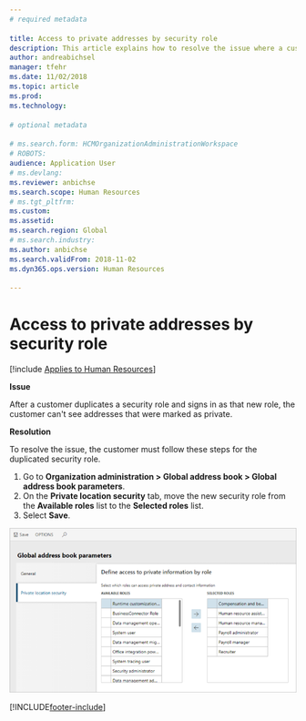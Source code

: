 ```yaml
---
# required metadata

title: Access to private addresses by security role
description: This article explains how to resolve the issue where a customer can't access private addresses.
author: andreabichsel
manager: tfehr
ms.date: 11/02/2018
ms.topic: article
ms.prod: 
ms.technology: 

# optional metadata

# ms.search.form: HCMOrganizationAdministrationWorkspace
# ROBOTS: 
audience: Application User
# ms.devlang: 
ms.reviewer: anbichse
ms.search.scope: Human Resources
# ms.tgt_pltfrm: 
ms.custom: 
ms.assetid: 
ms.search.region: Global
# ms.search.industry: 
ms.author: anbichse
ms.search.validFrom: 2018-11-02
ms.dyn365.ops.version: Human Resources

---
```


# Access to private addresses by security role

[!include [Applies to Human Resources](../includes/applies-to-hr.md)]

**Issue**

After a customer duplicates a security role and signs in as that new role, the customer can't see addresses that were marked as private.

**Resolution**

To resolve the issue, the customer must follow these steps for the duplicated security role.

1. Go to **Organization administration \> Global address book \> Global address book parameters**.
2. On the **Private location security** tab, move the new security role from the **Available roles** list to the **Selected roles** list.
3. Select **Save**.

![Global address book parameters page](media/GAD-parameters.png)


[!INCLUDE[footer-include](../includes/footer-banner.md)]